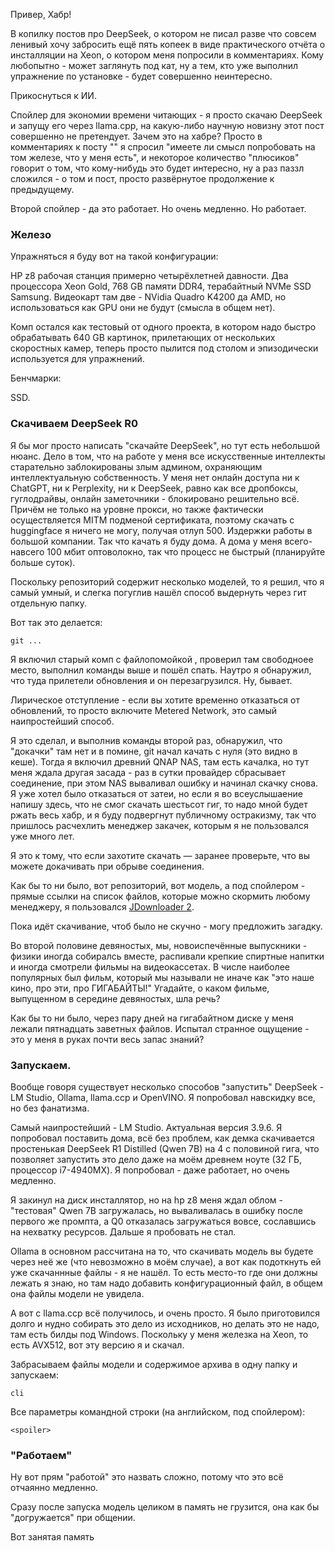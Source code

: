 Привер, Хабр!

В копилку постов про DeepSeek, о котором не писал разве что совсем ленивый хочу забросить ещё пять копеек в виде практического отчёта о инсталляции на Xeon, о котором меня попросили в комментариях. Кому любопытно - может заглянуть под кат, ну а тем, кто уже выполнил упражнение по установке - будет совершенно неинтересно.

Прикоснуться к ИИ.

Спойлер для экономии времени читающих - я просто скачаю DeepSeek и запущу его через llama.cpp, на какую-либо научную новизну этот пост совершенно не претендует. Зачем это на хабре? Просто в комментариях к посту "" я спросил "имеете ли смысл попробовать на том железе, что у меня есть", и некоторое количество "плюсиков" говорит о том, что кому-нибудь это будет интересно, ну а раз паззл сложился - о том и пост, просто развёрнутое продолжение к предыдущему.

Второй спойлер - да это работает. Но очень медленно. Но работает.

### Железо

Упражняться я буду вот на такой конфигурации:

HP z8 рабочая станция примерно четырёхлетней давности. Два процессора Xeon Gold, 768 GB памяти DDR4, терабайтный NVMe SSD Samsung. Видеокарт там две - NVidia Quadro K4200 да AMD, но использоваться как GPU они не будут (смысла в общем нет).

Комп остался как тестовый от одного проекта,  в котором надо быстро обрабатывать 640 GB картинок, прилетающих от нескольких скоростных камер, теперь просто пылится под столом и эпизодически используется для упражнений.

Бенчмарки:

SSD.

### Скачиваем DeepSeek R0

Я бы мог просто написать "скачайте DeepSeek", но тут есть небольшой нюанс. Дело в том, что на работе у меня все искусственные интеллекты старательно заблокированы злым админом, охраняющим интеллектуальную собственность. У меня нет онлайн доступа ни к ChatGPT, ни к Perplexity, ни к DeepSeek, равно как все дропбоксы, гуглодрайвы, онлайн заметочники - блокировано решительно всё. Причём не только на уровне прокси, но также фактически осуществляется MITM подменой сертификата, поэтому скачать с huggingface я ничего не могу, получая отлуп 500. Издержки работы в большой компании. Так что качать я буду дома. А дома у меня всего-навсего 100 мбит оптоволокно, так что процесс не быстрый (планируйте больше суток).

Поскольку репозиторий содержит несколько моделей, то я решил, что я самый умный, и слегка погуглив нашёл способ выдернуть через гит отдельную папку.

Вот так это делается:

```
git ...
```

Я включил старый комп с файлопомойкой , проверил там свободноее место, выполнил команды выше и пошёл спать. Наутро я обнаружил, что туда прилетели обновления и он перезагрузился. Ну, бывает.

Лирическое отступление - если вы хотите временно отказаться от обновлений, то просто включите Metered Network, это самый наипростейший способ.

Я это сделал, и выполнив команды второй раз, обнаружил, что "докачки" там нет и в помине, git начал качать с нуля (это видно в кеше). Тогда я включил древний QNAP NAS, там есть качалка, но тут меня ждала другая засада - раз в сутки провайдер сбрасывает соединение, при этом NAS вываливал ошибку и начинал скачку снова. Я уже хотел было отказаться от затеи, но если я во всеуслышаение напишу здесь, что не смог скачать шестьсот гиг, то надо мной будет ржать весь хабр, и я буду подвергнут публичному остракизму, так что пришлось расчехлить  менеджер закачек, которым я не пользовался уже много лет.

Я это к тому, что если захотите скачать — заранее проверьте, что вы можете докачивать при обрыве соединения.

Как бы то ни было, вот репозиторий, вот модель, а под спойлером - прямые ссылки на список файлов, которые можно скормить любому менеджеру, я пользовался [JDownloader 2](https://jdownloader.org/download/index).

Пока идёт скачивание, чтоб было не скучно - могу предложить загадку.

Во второй половине девяностых, мы, новоиспечённые выпускники - физики иногда собиралсь вместе, распивали крепкие спиртные напитки и иногда смотрели фильмы на видеокассетах. В числе наиболее популярных был фильм, который мы называли не иначе как "это наше кино, про эти, про ГИГАБАЙТЫ!" Угадайте, о каком фильме, выпущенном в середине девяностых, шла речь?

Как бы то ни было, через пару дней на гигабайтном диске у меня лежали пятнадцать заветных файлов. Испытал странное ощущение - это у меня в руках почти весь запас знаний?

### Запускаем.

Вообще говоря существует несколько способов "запустить" DeepSeek - LM Studio, Ollama, llama.ccp и OpenVINO. Я попробовал навскидку все, но без фанатизма.

Самый наипростейший - LM Studio. Актуальная версия 3.9.6. Я попробовал поставить дома, всё без проблем, как демка скачивается простенькая DeepSeek R1 Distilled (Qwen 7B) на 4 с половиной гига, что позволяет запустить это дело даже на моём древнем ноуте (32 ГБ, процессор i7-4940MX). Я попробовал - даже работает, но очень медленно.

Я закинул на диск инсталлятор, но на hp z8 меня ждал облом - "тестовая" Qwen 7B загружалась, но вываливалась в ошибку после первого же промпта, а Q0 отказалась загружаться вовсе, сославшись на нехватку ресурсов. Дальше я пробовать не стал.

Ollama в основном рассчитана на то, что скачивать модель вы будете через неё же (что невозможно в моём случае), а вот как подоткнуть ей уже скачаннные файлы - я не нашёл. То есть место-то где они должны лежать я знаю, но там надо добавить конфигурационный файл, в общем она файлы модели не увидела.

А вот с llama.ccp всё получилось, и очень просто. Я было приготовился долго и нудно собирать это дело из исходников, но делать это не надо, там есть билды под Windows. Поскольку у меня железка на Xeon, то есть AVX512, вот эту версию я и скачал.

Забрасываем файлы модели и содержимое архива в одну папку и запускаем:

```
cli
```

Все параметры командной строки (на английском, под спойлером):

```
<spoiler>
```

### "Работаем"

Ну вот прям "работой" это назвать сложно, потому что это всё отчаянно медленно.

Сразу после запуска модель целиком в память не грузится, она как бы "догружается" при общении.

Вот занятая память